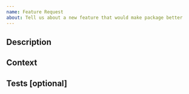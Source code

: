 ```yaml
---
name: Feature Request
about: Tell us about a new feature that would make package better
---
```


<!-- Prior to the further, ensure that feature title is short, informative and meaningful.
Sections marked as `[optional]` may be removed. -->

## Description

<!-- Provide _reasonable volume_ of information to describe the feature. -->

## Context

<!-- Provide any additional information to clarify necessary scope and context of the feature. -->

## Tests [optional]

<!-- Suggest how to test the feature and provide relevant input samples. -->
